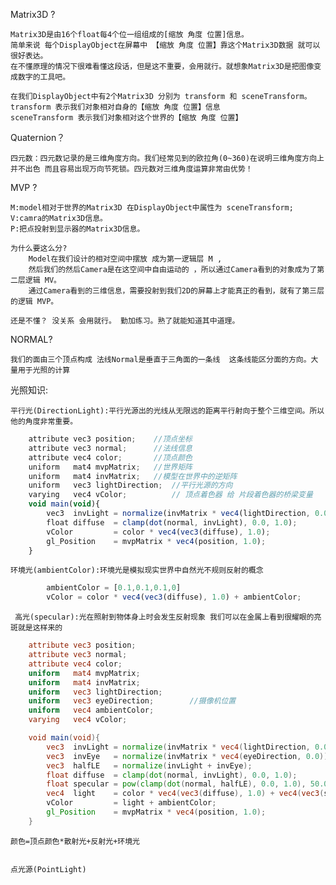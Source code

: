 Matrix3D ?

    Matrix3D是由16个float每4个位一组组成的[缩放 角度 位置]信息。
    简单来说 每个DisplayObject在屏幕中 【缩放 角度 位置】靠这个Matrix3D数据 就可以很好表达。
    在不懂原理的情况下很难看懂这段话，但是这不重要，会用就行。就想象Matrix3D是把图像变成数字的工具吧。

    在我们DisplayObject中有2个Matrix3D 分别为 transform 和 sceneTransform。
    transform 表示我们对象相对自身的【缩放 角度 位置】信息
    sceneTransform 表示我们对象相对这个世界的【缩放 角度 位置】

Quaternion？

    四元数：四元数记录的是三维角度方向。我们经常见到的欧拉角(0~360)在说明三维角度方向上 并不出色 而且容易出现万向节死锁。四元数对三维角度运算非常由优势！

MVP ?

    M:model相对于世界的Matrix3D 在DisplayObject中属性为 sceneTransform;
    V:camra的Matrix3D信息。
    P:把点投射到显示器的Matrix3D信息。

    为什么要这么分?
        Model在我们设计的相对空间中摆放 成为第一逻辑层 M , 
        然后我们的然后Camera是在这空间中自由运动的 ，所以通过Camera看到的对象成为了第二层逻辑 MV。
        通过Camera看到的三维信息，需要投射到我们2D的屏幕上才能真正的看到，就有了第三层的逻辑 MVP。
    
    还是不懂？ 没关系 会用就行。 勤加练习。熟了就能知道其中道理。

NORMAL?
    
    我们的面由三个顶点构成 法线Normal是垂直于三角面的一条线  这条线能区分面的方向。大量用于光照的计算


光照知识:

    平行光(DirectionLight):平行光源出的光线从无限远的距离平行射向于整个三维空间。所以他的角度非常重要。

```typescript
    attribute vec3 position;    //顶点坐标
    attribute vec3 normal;      //法线信息  
    attribute vec4 color;       //顶点颜色
    uniform   mat4 mvpMatrix;   //世界矩阵
    uniform   mat4 invMatrix;   //模型在世界中的逆矩阵
    uniform   vec3 lightDirection;  //平行光源的方向
    varying   vec4 vColor;          // 顶点着色器 给 片段着色器的桥梁变量
    void main(void){
        vec3  invLight = normalize(invMatrix * vec4(lightDirection, 0.0)).xyz;  <-----这句
        float diffuse  = clamp(dot(normal, invLight), 0.0, 1.0);                <-----这句
        vColor         = color * vec4(vec3(diffuse), 1.0);                      <-----这句
        gl_Position    = mvpMatrix * vec4(position, 1.0);
    }
```

    环境光(ambientColor):环境光是模拟现实世界中自然光不规则反射的概念
```ts
        ambientColor = [0.1,0.1,0.1,0]
        vColor = color * vec4(vec3(diffuse), 1.0) + ambientColor;
```

     高光(specular):光在照射到物体身上时会发生反射现象 我们可以在金属上看到很耀眼的亮斑就是这样来的
```glsl
    attribute vec3 position;
    attribute vec3 normal;
    attribute vec4 color;
    uniform   mat4 mvpMatrix;
    uniform   mat4 invMatrix;
    uniform   vec3 lightDirection;
    uniform   vec3 eyeDirection;        //摄像机位置
    uniform   vec4 ambientColor;
    varying   vec4 vColor;

    void main(void){
        vec3  invLight = normalize(invMatrix * vec4(lightDirection, 0.0)).xyz;
        vec3  invEye   = normalize(invMatrix * vec4(eyeDirection, 0.0)).xyz;
        vec3  halfLE   = normalize(invLight + invEye);
        float diffuse  = clamp(dot(normal, invLight), 0.0, 1.0);
        float specular = pow(clamp(dot(normal, halfLE), 0.0, 1.0), 50.0);                   <----高光的简单计算
        vec4  light    = color * vec4(vec3(diffuse), 1.0) + vec4(vec3(specular), 1.0);
        vColor         = light + ambientColor;
        gl_Position    = mvpMatrix * vec4(position, 1.0);
    }
```

    颜色=顶点颜色*散射光+反射光+环境光


    点光源(PointLight)



    